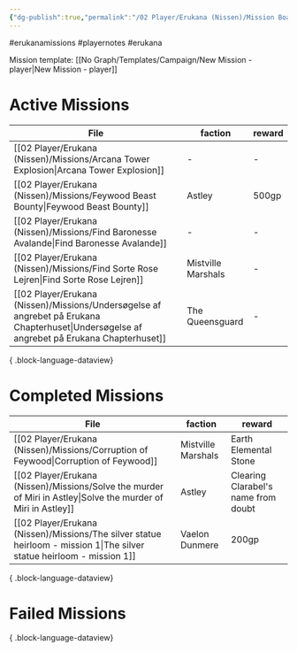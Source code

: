 ```yaml
---
{"dg-publish":true,"permalink":"/02 Player/Erukana (Nissen)/Mission Board/"}
---
```


#erukanamissions #playernotes #erukana 

Mission template: [[No Graph/Templates/Campaign/New Mission - player\|New Mission - player]]

# Active Missions

| File                                                                                                                                          | faction            | reward |
| --------------------------------------------------------------------------------------------------------------------------------------------- | ------------------ | ------ |
| [[02 Player/Erukana (Nissen)/Missions/Arcana Tower Explosion\|Arcana Tower Explosion]]                                                     | \-                 | \-     |
| [[02 Player/Erukana (Nissen)/Missions/Feywood Beast Bounty\|Feywood Beast Bounty]]                                                         | Astley             | 500gp  |
| [[02 Player/Erukana (Nissen)/Missions/Find Baronesse Avalande\|Find Baronesse Avalande]]                                                   | \-                 | \-     |
| [[02 Player/Erukana (Nissen)/Missions/Find Sorte Rose Lejren\|Find Sorte Rose Lejren]]                                                     | Mistville Marshals | \-     |
| [[02 Player/Erukana (Nissen)/Missions/Undersøgelse af angrebet på Erukana Chapterhuset\|Undersøgelse af angrebet på Erukana Chapterhuset]] | The Queensguard    | \-     |

{ .block-language-dataview}

# Completed Missions 
| File                                                                                                                      | faction            | reward                              |
| ------------------------------------------------------------------------------------------------------------------------- | ------------------ | ----------------------------------- |
| [[02 Player/Erukana (Nissen)/Missions/Corruption of Feywood\|Corruption of Feywood]]                                   | Mistville Marshals | Earth Elemental Stone               |
| [[02 Player/Erukana (Nissen)/Missions/Solve the murder of Miri in Astley\|Solve the murder of Miri in Astley]]         | Astley             | Clearing Clarabel's name from doubt |
| [[02 Player/Erukana (Nissen)/Missions/The silver statue heirloom - mission 1\|The silver statue heirloom - mission 1]] | Vaelon Dunmere     | 200gp                               |

{ .block-language-dataview}

# Failed Missions 


{ .block-language-dataview}

